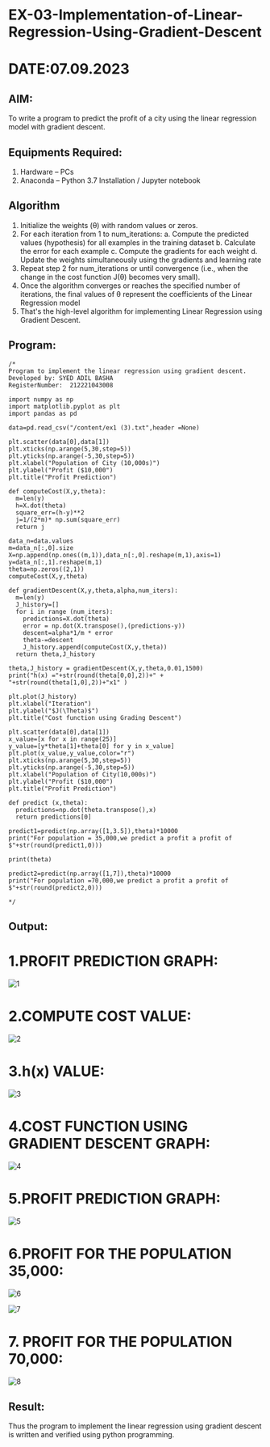 # EX-03-Implementation-of-Linear-Regression-Using-Gradient-Descent
# DATE:07.09.2023

## AIM:
To write a program to predict the profit of a city using the linear regression model with gradient descent.

## Equipments Required:
1. Hardware – PCs
2. Anaconda – Python 3.7 Installation / Jupyter notebook

## Algorithm
1. Initialize the weights (θ) with random values or zeros.
2. For each iteration from 1 to num_iterations:
a. Compute the predicted values (hypothesis) for all examples in the training dataset
b. Calculate the error for each example
c. Compute the gradients for each weight
d. Update the weights simultaneously using the gradients and learning rate
4. Repeat step 2 for num_iterations or until convergence (i.e., when the change in the cost function J(θ) becomes very small).
5. Once the algorithm converges or reaches the specified number of iterations, the final values of θ represent the coefficients of the Linear Regression model
6. That's the high-level algorithm for implementing Linear Regression using Gradient Descent. 

## Program:
```
/*
Program to implement the linear regression using gradient descent.
Developed by: SYED ADIL BASHA
RegisterNumber:  212221043008

import numpy as np
import matplotlib.pyplot as plt
import pandas as pd

data=pd.read_csv("/content/ex1 (3).txt",header =None)

plt.scatter(data[0],data[1])
plt.xticks(np.arange(5,30,step=5))
plt.yticks(np.arange(-5,30,step=5))
plt.xlabel("Population of City (10,000s)")
plt.ylabel("Profit ($10,000")
plt.title("Profit Prediction")

def computeCost(X,y,theta):
  m=len(y)
  h=X.dot(theta)
  square_err=(h-y)**2
  j=1/(2*m)* np.sum(square_err)
  return j

data_n=data.values
m=data_n[:,0].size
X=np.append(np.ones((m,1)),data_n[:,0].reshape(m,1),axis=1)
y=data_n[:,1].reshape(m,1)
theta=np.zeros((2,1))
computeCost(X,y,theta)

def gradientDescent(X,y,theta,alpha,num_iters):
  m=len(y)
  J_history=[]
  for i in range (num_iters):
    predictions=X.dot(theta)
    error = np.dot(X.transpose(),(predictions-y))
    descent=alpha*1/m * error
    theta-=descent
    J_history.append(computeCost(X,y,theta))
  return theta,J_history

theta,J_history = gradientDescent(X,y,theta,0.01,1500)
print("h(x) ="+str(round(theta[0,0],2))+" + "+str(round(theta[1,0],2))+"x1" )

plt.plot(J_history)
plt.xlabel("Iteration")
plt.ylabel("$J(\Theta)$")
plt.title("Cost function using Grading Descent")

plt.scatter(data[0],data[1])
x_value=[x for x in range(25)]
y_value=[y*theta[1]+theta[0] for y in x_value]
plt.plot(x_value,y_value,color="r")
plt.xticks(np.arange(5,30,step=5))
plt.yticks(np.arange(-5,30,step=5))
plt.xlabel("Population of City(10,000s)")
plt.ylabel("Profit ($10,000")
plt.title("Profit Prediction")

def predict (x,theta):
  predictions=np.dot(theta.transpose(),x)
  return predictions[0]

predict1=predict(np.array([1,3.5]),theta)*10000
print("For population = 35,000,we predict a profit a profit of $"+str(round(predict1,0)))

print(theta)

predict2=predict(np.array([1,7]),theta)*10000
print("For population =70,000,we predict a profit a profit of $"+str(round(predict2,0)))

*/
```

## Output:

# 1.PROFIT PREDICTION GRAPH:
![1](https://github.com/SYEDADILBASHA1/Implementation-of-Linear-Regression-Using-Gradient-Descent/assets/134796157/949d776b-72db-490d-94d3-b93d1ee587e3)

# 2.COMPUTE COST VALUE:
![2](https://github.com/SYEDADILBASHA1/Implementation-of-Linear-Regression-Using-Gradient-Descent/assets/134796157/739792ac-1620-4408-80e5-cb1d8aae31c8)

# 3.h(x) VALUE:
![3](https://github.com/SYEDADILBASHA1/Implementation-of-Linear-Regression-Using-Gradient-Descent/assets/134796157/c837ab7c-e98f-4de3-a957-2c659541f568)

# 4.COST FUNCTION USING GRADIENT DESCENT GRAPH:
![4](https://github.com/SYEDADILBASHA1/Implementation-of-Linear-Regression-Using-Gradient-Descent/assets/134796157/12ba7bee-9b18-4d05-a932-1cd81d2f9736)

# 5.PROFIT PREDICTION GRAPH:
![5](https://github.com/SYEDADILBASHA1/Implementation-of-Linear-Regression-Using-Gradient-Descent/assets/134796157/7a1a2449-8d3e-4430-b996-7c138b36236e)

# 6.PROFIT FOR THE POPULATION 35,000:
![6](https://github.com/SYEDADILBASHA1/Implementation-of-Linear-Regression-Using-Gradient-Descent/assets/134796157/9a158990-6a69-4c61-b2cc-18f42ea7d86d)

![7](https://github.com/SYEDADILBASHA1/Implementation-of-Linear-Regression-Using-Gradient-Descent/assets/134796157/fbb225ea-6587-449f-9fbe-34668c848db3)
# 7. PROFIT FOR THE POPULATION 70,000:
![8](https://github.com/SYEDADILBASHA1/Implementation-of-Linear-Regression-Using-Gradient-Descent/assets/134796157/d7de78f5-c9cf-45cc-8797-337ead42a0d1)



## Result:
Thus the program to implement the linear regression using gradient descent is written and verified using python programming.
